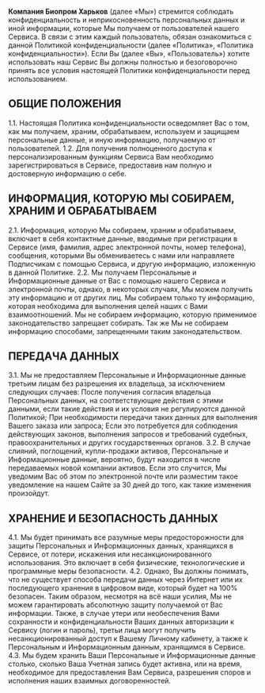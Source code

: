 **Компания Биопром Харьков** (далее «Мы») стремится соблюдать конфиденциальность и неприкосновенность персональных данных и иной информации, которые Мы получаем от пользователей нашего Сервиса. В связи с этим каждый пользователь, обязан ознакомиться с данной Политикой конфиденциальности (далее «Политика», «Политика конфиденциальности»). Если Вы (далее «Вы», «Пользователь») хотите использовать наш Сервис Вы должны полностью и безоговорочно принять все условия настоящей Политики конфиденциальности перед использованием.

## ОБЩИЕ ПОЛОЖЕНИЯ 
1.1. Настоящая Политика конфиденциальности осведомляет Вас о том, как мы получаем, храним, обрабатываем, используем и защищаем персональные данные, и иную информацию, получаемую от пользователей. 
1.2. Для получения полноценного доступа к персонализированным функциям Сервиса Вам необходимо зарегистрироваться в Сервисе, предоставив нам полную и достоверную информацию о себе.

## ИНФОРМАЦИЯ, КОТОРУЮ МЫ СОБИРАЕМ, ХРАНИМ И ОБРАБАТЫВАЕМ 
2.1. Информация, которую Мы собираем, храним и обрабатываем, включает в себя контактные данные, вводимые при регистрации в Сервисе (имя, фамилия, адрес электронной почты, номер телефона), сообщения, которыми Вы обмениваетесь с нами или направляете Подписчикам с помощью Сервиса, и другую информацию, изложенную в данной Политике. 
2.2. Мы получаем Персональные и Информационные данные от Вас с помощью нашего Сервиса и электронной почты, однако, в некоторых случаях, Мы можем получить эту информацию и от других лиц. Мы собираем только ту информацию, которая необходима для выполнения целей наших с Вами взаимоотношений. Мы не собираем информацию, которую применимое законодательство запрещает собирать. Так же Мы не собираем информацию способами, запрещенными таким законодательством.

## ПЕРЕДАЧА ДАННЫХ 
3.1. Мы не предоставляем Персональные и Информационные данные третьим лицам без разрешения их владельца, за исключением следующих случаев: После получения согласия владельца Персональных данных, на соответствующие действия с этими данными, если такие действия и их условия не регулируются данной Политикой; При необходимости передачи таких данных для выполнения Вашего заказа или запроса; Если это потребуется для соблюдения действующих законов, выполнения запросов и требований судебных, правоохранительных и других государственных органов.
3.2. В случае слияний, поглощений, купли-продажи активов, Персональные и Информационные данные, вероятно, будут находится в числе передаваемых новой компании активов. Если это случится, Мы уведомим Вас об этом по электронной почте или разместим такое уведомление на нашем Сайте за 30 дней до того, как такие изменения произойдут.

## ХРАНЕНИЕ И БЕЗОПАСНОСТЬ ДАННЫХ 
4.1. Мы будет принимать все разумные меры предосторожности для защиты Персональных и Информационных данных, хранящихся в Сервисе, от потери, искажения или несанкционированного использования. Это включает в себя физические, технологические и программные меры безопасности. 
4.2. Однако, Вы должны понимать, что не существует способа передачи данных через Интернет или их последующего хранения в цифровом виде, который будет на 100% безопасен. Таким образом, несмотря на всё наши усилия, Мы не можем гарантировать абсолютную защиту получаемой от Вас информации. Также, в случае утери или необеспечения Вами сохранности и конфиденциальности Ваших данных авторизации к Сервису (логин и пароль), третьи лица могут получить несанкционированный доступ к Вашему Личному кабинету, а также к Персональным и Информационным данным, хранящимся в Сервисе. 
4.3. Мы будем хранить Ваши Персональные и Информационные данные столько, сколько Ваша Учетная запись будет активна, или на время, необходимое для предоставления Вам Сервиса, разрешения споров и исполнения наших взаимных договоренностей.
